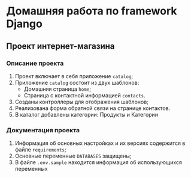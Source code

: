 # Домашняя работа по framework Django
## Проект интернет-магазина

### Описание проекта
1) Проект включает в себя приложение `catalog`;
2) Приложение `catalog` состоит из двух шаблонов: 
     - Домашняя страница `home`;
     - Страница с контактной информацией `contacts`.
3) Созданы контроллеры для отображения шаблонов;
4) Реализована форма обратной связи на странице контактов.
5) В каталог добавлены категории: Продукты и Категории

### Документация проекта
1) Информация об основных настройках и их версиях содержится в файле `requirements`;
2) Основные переменные `DATABASES` защищены;
3) В файле `.env.sample` находится информация об использующихся переменных 

